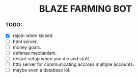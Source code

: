 <h1 align="center">BLAZE FARMING BOT</h1>

### TODO:

- [X] rejoin when kicked
- [ ] html server.
- [ ] money goals.
- [ ] defense mechanism.
- [ ] restart setup when you die and stuff.
- [ ] http server for communicating accross multiple accounts.
- [ ] maybe even a database lol.
